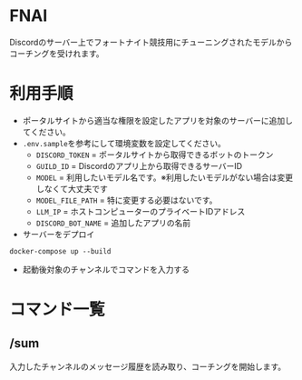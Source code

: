 # FNAI
Discordのサーバー上でフォートナイト競技用にチューニングされたモデルからコーチングを受けれます。

# 利用手順
- ポータルサイトから適当な権限を設定したアプリを対象のサーバーに追加してください。
- `.env.sample`を参考にして環境変数を設定してください。
    - `DISCORD_TOKEN` = ポータルサイトから取得できるボットのトークン
    - `GUILD_ID` = Discordのアプリ上から取得できるサーバーID
    - `MODEL` = 利用したいモデル名です。※利用したいモデルがない場合は変更しなくて大丈夫です
    - `MODEL_FILE_PATH` = 特に変更する必要はないです。
    - `LLM_IP` = ホストコンピューターのプライベートIDアドレス
    - `DISCORD_BOT_NAME` = 追加したアプリの名前
- サーバーをデプロイ
```
docker-compose up --build
```
- 起動後対象のチャンネルでコマンドを入力する

# コマンド一覧

## /sum
入力したチャンネルのメッセージ履歴を読み取り、コーチングを開始します。
